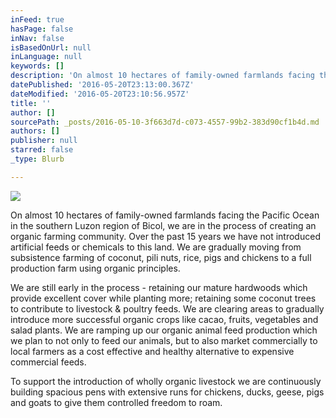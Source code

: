 ```yaml
---
inFeed: true
hasPage: false
inNav: false
isBasedOnUrl: null
inLanguage: null
keywords: []
description: 'On almost 10 hectares of family-owned farmlands facing the Pacific Ocean in the southern Luzon region of Bicol, we are in the process of creating an organic farming community. Over the past 15 years we have not introduced artificial feeds or chemicals to this land. We are gradually moving from subsistence farming of coconut, pili nuts, rice, pigs and chickens to a full production farm using organic principles. '
datePublished: '2016-05-20T23:13:00.367Z'
dateModified: '2016-05-20T23:10:56.957Z'
title: ''
author: []
sourcePath: _posts/2016-05-10-3f663d7d-c073-4557-99b2-383d90cf1b4d.md
authors: []
publisher: null
starred: false
_type: Blurb

---
```

![](https://the-grid-user-content.s3-us-west-2.amazonaws.com/0428d253-35f0-4d56-9312-6088c61a2710.jpg)

On almost 10 hectares of family-owned farmlands facing the Pacific Ocean in the southern Luzon region of Bicol, we are in the process of creating an organic farming community. Over the past 15 years we have not introduced artificial feeds or chemicals to this land. We are gradually moving from subsistence farming of coconut, pili nuts, rice, pigs and chickens to a full production farm using organic principles. 

We are still early in the process - retaining our mature hardwoods which provide excellent cover while planting more; retaining some coconut trees to contribute to livestock & poultry feeds. We are clearing areas to gradually introduce more successful organic crops like cacao, fruits, vegetables and salad plants. We are ramping up our organic animal feed production which we plan to not only to feed our animals, but to also market commercially to local farmers as a cost effective and healthy alternative to expensive commercial feeds. 

To support the introduction of wholly organic livestock we are continuously building spacious pens with extensive runs for chickens, ducks, geese, pigs and goats to give them controlled freedom to roam.